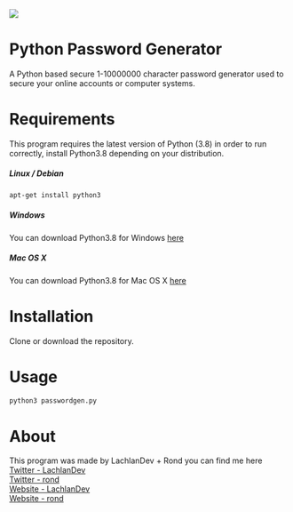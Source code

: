 <img src="https://i.imgur.com/T0QF23u.png/">

# Python Password Generator
A Python based secure 1-10000000 character password generator used to secure your online accounts or computer systems.

# Requirements 
This program requires the latest version of Python (3.8) in order to run correctly, install Python3.8 depending on your distribution.
##### Linux / Debian 
```BASH
apt-get install python3
```
##### Windows
You can download Python3.8 for Windows [here](https://www.python.org/downloads/windows/)
##### Mac OS X
You can download Python3.8 for Mac OS X [here](https://www.python.org/downloads/mac-osx/)

# Installation 
Clone or download the repository.

# Usage
```BASH
python3 passwordgen.py
```

# About
This program was made by LachlanDev + Rond you can find me here 
</br>
[Twitter - LachlanDev](https://twitter.com/LachlanDev)
</br>
[Twitter - rond](https://twitter.com/rondDev)
</br>
[Website - LachlanDev](https://lachlan-dev.com)
</br>
[Website - rond](https://rond.cc)
